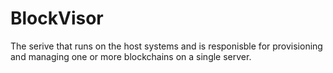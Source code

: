 # BlockVisor

The serive that runs on the host systems and is responisble for provisioning and managing one or more blockchains on a single server.
